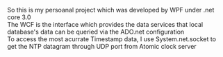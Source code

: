 So this is my persoanal project which was developed by WPF under .net core 3.0 </br>
The WCF is the interface which provides the data services that local database's data can be queried via the ADO.net configuration</br>
To access the most acurrate Timestamp data, I use System.net.socket to get the NTP datagram through UDP port from Atomic clock server
